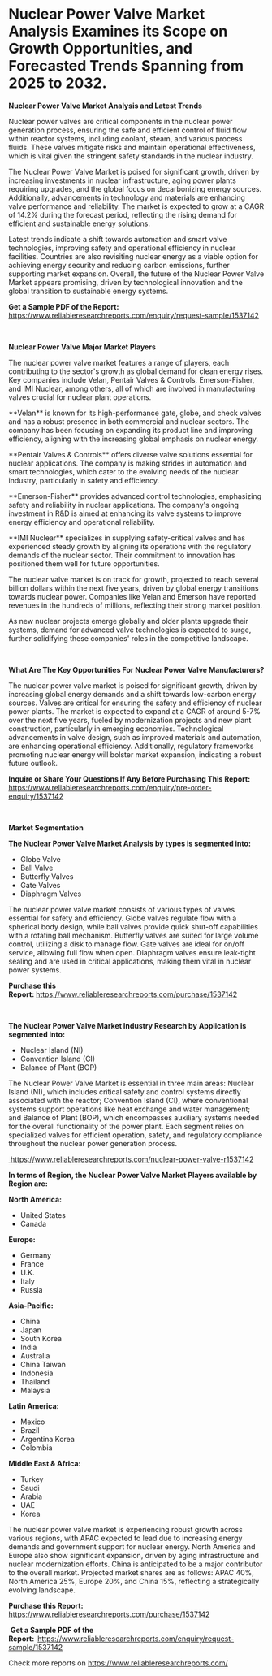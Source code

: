 <p><h1>Nuclear Power Valve Market Analysis Examines its Scope on Growth Opportunities, and Forecasted Trends Spanning from 2025 to 2032.</h1></p><p><strong>Nuclear Power Valve Market Analysis and Latest Trends</strong></p>
<p><p>Nuclear power valves are critical components in the nuclear power generation process, ensuring the safe and efficient control of fluid flow within reactor systems, including coolant, steam, and various process fluids. These valves mitigate risks and maintain operational effectiveness, which is vital given the stringent safety standards in the nuclear industry.</p><p>The Nuclear Power Valve Market is poised for significant growth, driven by increasing investments in nuclear infrastructure, aging power plants requiring upgrades, and the global focus on decarbonizing energy sources. Additionally, advancements in technology and materials are enhancing valve performance and reliability. The market is expected to grow at a CAGR of 14.2% during the forecast period, reflecting the rising demand for efficient and sustainable energy solutions. </p><p>Latest trends indicate a shift towards automation and smart valve technologies, improving safety and operational efficiency in nuclear facilities. Countries are also revisiting nuclear energy as a viable option for achieving energy security and reducing carbon emissions, further supporting market expansion. Overall, the future of the Nuclear Power Valve Market appears promising, driven by technological innovation and the global transition to sustainable energy systems.</p></p>
<p><strong>Get a Sample PDF of the Report:&nbsp;</strong> <a href="https://www.reliableresearchreports.com/enquiry/request-sample/1537142?utm_campaign=2756&utm_medium=2&utm_source=Github&utm_content=ia&utm_term=27022025&utm_id=nuclear-power-valve">https://www.reliableresearchreports.com/enquiry/request-sample/1537142</a></p>
<p>&nbsp;</p>
<p><strong>Nuclear Power Valve Major Market Players</strong></p>
<p><p>The nuclear power valve market features a range of players, each contributing to the sector's growth as global demand for clean energy rises. Key companies include Velan, Pentair Valves & Controls, Emerson-Fisher, and IMI Nuclear, among others, all of which are involved in manufacturing valves crucial for nuclear plant operations.</p><p>**Velan** is known for its high-performance gate, globe, and check valves and has a robust presence in both commercial and nuclear sectors. The company has been focusing on expanding its product line and improving efficiency, aligning with the increasing global emphasis on nuclear energy. </p><p>**Pentair Valves & Controls** offers diverse valve solutions essential for nuclear applications. The company is making strides in automation and smart technologies, which cater to the evolving needs of the nuclear industry, particularly in safety and efficiency.</p><p>**Emerson-Fisher** provides advanced control technologies, emphasizing safety and reliability in nuclear applications. The company's ongoing investment in R&D is aimed at enhancing its valve systems to improve energy efficiency and operational reliability.</p><p>**IMI Nuclear** specializes in supplying safety-critical valves and has experienced steady growth by aligning its operations with the regulatory demands of the nuclear sector. Their commitment to innovation has positioned them well for future opportunities.</p><p>The nuclear valve market is on track for growth, projected to reach several billion dollars within the next five years, driven by global energy transitions towards nuclear power. Companies like Velan and Emerson have reported revenues in the hundreds of millions, reflecting their strong market position. </p><p>As new nuclear projects emerge globally and older plants upgrade their systems, demand for advanced valve technologies is expected to surge, further solidifying these companies' roles in the competitive landscape.</p></p>
<p>&nbsp;</p>
<p><strong>What Are The Key Opportunities For Nuclear Power Valve Manufacturers?</strong></p>
<p><p>The nuclear power valve market is poised for significant growth, driven by increasing global energy demands and a shift towards low-carbon energy sources. Valves are critical for ensuring the safety and efficiency of nuclear power plants. The market is expected to expand at a CAGR of around 5-7% over the next five years, fueled by modernization projects and new plant construction, particularly in emerging economies. Technological advancements in valve design, such as improved materials and automation, are enhancing operational efficiency. Additionally, regulatory frameworks promoting nuclear energy will bolster market expansion, indicating a robust future outlook.</p></p>
<p><strong>Inquire or Share Your Questions If Any Before Purchasing This Report:</strong> <a href="https://www.reliableresearchreports.com/enquiry/pre-order-enquiry/1537142?utm_campaign=2756&utm_medium=2&utm_source=Github&utm_content=ia&utm_term=27022025&utm_id=nuclear-power-valve">https://www.reliableresearchreports.com/enquiry/pre-order-enquiry/1537142</a></p>
<p>&nbsp;</p>
<p><strong>Market Segmentation</strong></p>
<p><strong>The Nuclear Power Valve Market Analysis by types is segmented into:</strong></p>
<p><ul><li>Globe Valve</li><li>Ball Valve</li><li>Butterfly Valves</li><li>Gate Valves</li><li>Diaphragm Valves</li></ul></p>
<p><p>The nuclear power valve market consists of various types of valves essential for safety and efficiency. Globe valves regulate flow with a spherical body design, while ball valves provide quick shut-off capabilities with a rotating ball mechanism. Butterfly valves are suited for large volume control, utilizing a disk to manage flow. Gate valves are ideal for on/off service, allowing full flow when open. Diaphragm valves ensure leak-tight sealing and are used in critical applications, making them vital in nuclear power systems.</p></p>
<p><strong>Purchase this Report:&nbsp;</strong><a href="https://www.reliableresearchreports.com/purchase/1537142?utm_campaign=2756&utm_medium=2&utm_source=Github&utm_content=ia&utm_term=27022025&utm_id=nuclear-power-valve">https://www.reliableresearchreports.com/purchase/1537142</a></p>
<p>&nbsp;</p>
<p><strong>The Nuclear Power Valve Market Industry Research by Application is segmented into:</strong></p>
<p><ul><li>Nuclear Island (NI)</li><li>Convention Island (CI)</li><li>Balance of Plant (BOP)</li></ul></p>
<p><p>The Nuclear Power Valve Market is essential in three main areas: Nuclear Island (NI), which includes critical safety and control systems directly associated with the reactor; Convention Island (CI), where conventional systems support operations like heat exchange and water management; and Balance of Plant (BOP), which encompasses auxiliary systems needed for the overall functionality of the power plant. Each segment relies on specialized valves for efficient operation, safety, and regulatory compliance throughout the nuclear power generation process.</p></p>
<p><a href="https://www.reliableresearchreports.com/nuclear-power-valve-r1537142?utm_campaign=2756&utm_medium=2&utm_source=Github&utm_content=ia&utm_term=27022025&utm_id=nuclear-power-valve">&nbsp;https://www.reliableresearchreports.com/nuclear-power-valve-r1537142</a></p>
<p><strong>In terms of Region, the Nuclear Power Valve Market Players available by Region are:</strong></p>
<p>
    <p> <strong> North America: </strong>
        <ul>
            <li>United States</li>
            <li>Canada</li>
        </ul>
        </p> 
    <p> <strong> Europe: </strong>
        <ul>
            <li>Germany</li>
            <li>France</li>
            <li>U.K.</li>
            <li>Italy</li>
            <li>Russia</li>
        </ul>
        </p> 
    <p> <strong> Asia-Pacific: </strong>
        <ul>
            <li>China</li>
            <li>Japan</li>
            <li>South Korea</li>
            <li>India</li>
            <li>Australia</li>
            <li>China Taiwan</li>
            <li>Indonesia</li>
            <li>Thailand</li>
            <li>Malaysia</li>
        </ul>
        </p> 
    <p> <strong> Latin America: </strong>
        <ul>
            <li>Mexico</li>
            <li>Brazil</li>
            <li>Argentina Korea</li>
            <li>Colombia</li>
        </ul>
        </p> 
    <p> <strong> Middle East & Africa: </strong>
        <ul>
            <li>Turkey</li>
            <li>Saudi</li>
            <li>Arabia</li>
            <li>UAE</li>
            <li>Korea</li>
        </ul>
    </p>
    </p>
<p><p>The nuclear power valve market is experiencing robust growth across various regions, with APAC expected to lead due to increasing energy demands and government support for nuclear energy. North America and Europe also show significant expansion, driven by aging infrastructure and nuclear modernization efforts. China is anticipated to be a major contributor to the overall market. Projected market shares are as follows: APAC 40%, North America 25%, Europe 20%, and China 15%, reflecting a strategically evolving landscape.</p></p>
<p><strong>Purchase this Report: </strong><a href="https://www.reliableresearchreports.com/purchase/1537142?utm_campaign=2756&utm_medium=2&utm_source=Github&utm_content=ia&utm_term=27022025&utm_id=nuclear-power-valve">https://www.reliableresearchreports.com/purchase/1537142</a></p>
<p>&nbsp;<strong>Get a Sample PDF of the Report:&nbsp;&nbsp;</strong><a href="https://www.reliableresearchreports.com/enquiry/request-sample/1537142?utm_campaign=2756&utm_medium=2&utm_source=Github&utm_content=ia&utm_term=27022025&utm_id=nuclear-power-valve">https://www.reliableresearchreports.com/enquiry/request-sample/1537142</a></p>
<p><strong></strong></p>
<p>Check more reports on <a href="https://www.reliableresearchreports.com/?utm_campaign=2756&utm_medium=2&utm_source=Github&utm_content=ia&utm_term=27022025&utm_id=nuclear-power-valve">https://www.reliableresearchreports.com/</a></p>